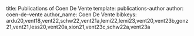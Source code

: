 title: Publications of Coen De Vente
template: publications-author
author: coen-de-vente
author_name: Coen De Vente
bibkeys: ardu20,vent18,vent22,schw22,vent21a,lemi22,lemi23,vent20,vent23b,gonz21,vent21,less20,vent20a,xion21,vent23c,schw22a,vent23a